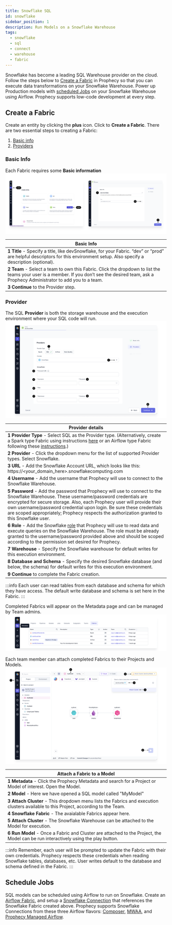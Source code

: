 ```yaml
---
title: Snowflake SQL
id: snowflake
sidebar_position: 1
description: Run Models on a Snowflake Warehouse
tags:
  - snowflake
  - sql
  - connect
  - warehouse
  - fabric
---
```


Snowflake has become a leading SQL Warehouse provider on the cloud. Follow the steps below to [Create a Fabric](./snowflake.md#create-a-fabric) in Prophecy so that you can execute data transformations on your Snowflake Warehouse. Power up Production models with [scheduled Jobs](./snowflake.md#schedule-jobs) on your Snowflake Warehouse using Airflow. Prophecy supports low-code development at every step.

## Create a Fabric

Create an entity by clicking the **plus** icon. Click to **Create a Fabric**.
There are two essential steps to creating a Fabric:

1. [Basic info](./snowflake.md#basic-info)
2. [Providers](./snowflake.md#provider)

### Basic Info

Each Fabric requires some **Basic information**
![SFBasicInfo](./img/SnowflakeFabric1.png)

| Basic Info                                                                                                                                                                                       |
| ------------------------------------------------------------------------------------------------------------------------------------------------------------------------------------------------ |
| **1 Title** - Specify a title, like devSnowflake, for your Fabric. “dev” or “prod” are helpful descriptors for this environment setup. Also specify a description (optional).                    |
| **2 Team** - Select a team to own this Fabric. Click the dropdown to list the teams your user is a member. If you don’t see the desired team, ask a Prophecy Administrator to add you to a team. |
| **3 Continue** to the Provider step.                                                                                                                                                             |

### Provider

The SQL **Provider** is both the storage warehouse and the execution environment where your SQL code will run.
![SFProvider](./img/SnowflakeFabric2.png)

| Provider details                                                                                                                                                                                                                                                                                                                                                                       |
| -------------------------------------------------------------------------------------------------------------------------------------------------------------------------------------------------------------------------------------------------------------------------------------------------------------------------------------------------------------------------------------- |
| **1 Provider Type** - Select SQL as the Provider type. (Alternatively, create a Spark type Fabric using instructions [here](/docs/low-code-spark/fabrics/fabrics.md) or an Airflow type Fabric following these [instructions](/docs/low-code-jobs/airflow/setup/setup.md).)                                                                                                            |
| **2 Provider** - Click the dropdown menu for the list of supported Provider types. Select Snowflake.                                                                                                                                                                                                                                                                                   |
| **3 URL** - Add the Snowflake Account URL, which looks like this: https://<your_domain_here>.snowflakecomputing.com                                                                                                                                                                                                                                                                    |
| **4 Username** - Add the username that Prophecy will use to connect to the Snowflake Warehouse.                                                                                                                                                                                                                                                                                        |
| **5 Password** - Add the password that Prophecy will use to connect to the Snowflake Warehouse. These username/password credentials are encrypted for secure storage. Also, each Prophecy user will provide their own username/password credential upon login. Be sure these credentials are scoped appropriately; Prophecy respects the authorization granted to this Snowflake user. |
| **6 Role** - Add the Snowflake [role](https://docs.snowflake.com/en/user-guide/security-access-control-overview#roles) that Prophecy will use to read data and execute queries on the Snowflake Warehouse. The role must be already granted to the username/password provided above and should be scoped according to the permission set desired for Prophecy.                         |
| **7 Warehouse** - Specify the Snowflake warehouse for default writes for this execution environment.                                                                                                                                                                                                                                                                                   |
| **8 Database and Schema** - Specify the desired Snowflake database (and below, the schema) for default writes for this execution environment.                                                                                                                                                                                                                                          |
| **9 Continue** to complete the Fabric creation.                                                                                                                                                                                                                                                                                                                                        |

:::info
Each user can read tables from each database and schema for which they have access. The default write database and schema is set here in the Fabric.
:::

Completed Fabrics will appear on the Metadata page and can be managed by Team admins.
![FabricMetadata](./img/FabricMetadata.png)

Each team member can attach completed Fabrics to their Projects and Models.
![SFAttachCluster](./img/SnowflakeAttachCluster.png)

| **Attach a Fabric to a Model**                                                                                                       |
| ------------------------------------------------------------------------------------------------------------------------------------ |
| **1 Metadata** - Click the Prophecy Metadata and search for a Project or Model of interest. Open the Model.                          |
| **2 Model** - Here we have opened a SQL model called "MyModel"                                                                       |
| **3 Attach Cluster** - This dropdown menu lists the Fabrics and execution clusters available to this Project, according to the Team. |
| **4 Snowflake Fabric** - The avaialable Fabrics appear here.                                                                         |
| **5 Attach Cluster** - The Snowflake Warehouse can be attached to the Model for execution.                                           |
| **6 Run Model** - Once a Fabric and Cluster are attached to the Project, the Model can be run interactively using the play button.   |

:::info
Remember, each user will be prompted to update the Fabric with their own credentials. Prophecy respects these credentials when reading Snowflake tables, databases, etc. User writes default to the database and schema defined in the Fabric.
:::

## Schedule Jobs

SQL models can be scheduled using Airflow to run on Snowflake. Create an [Airflow Fabric](https://docs.prophecy.io/low-code-jobs/airflow/setup/), and setup a [Snowflake Connection](https://docs.prophecy.io/low-code-jobs/airflow/setup/MWAA_fabric#setting-up-connections) that references the Snowflake Fabric created above. Prophecy supports Snowflake Connections from these three Airflow flavors: [Composer](https://docs.prophecy.io/low-code-jobs/airflow/setup/composer_fabric), [MWAA](https://docs.prophecy.io/low-code-jobs/airflow/setup/MWAA_fabric#setting-up-connections), and [Prophecy Managed Airflow](https://docs.prophecy.io/low-code-jobs/airflow/setup/prophecy-managed/connections/prophecy_managed_airflow_fabric_snowflake_connections).
